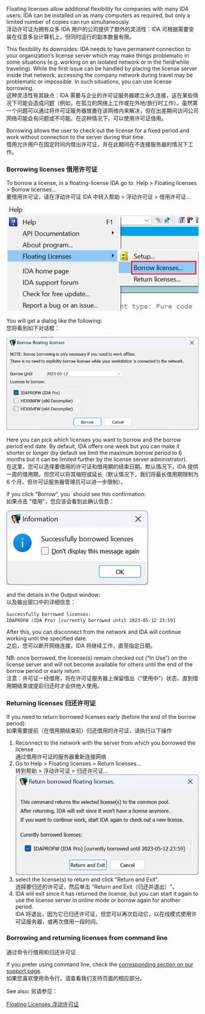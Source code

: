 Floating licenses allow additional flexibility for companies with many IDA users: IDA can be installed on as many computers as required, but only a limited number of copies can run simultaneously.    
浮动许可证为拥有众多 IDA 用户的公司提供了额外的灵活性：IDA 可根据需要安装在任意多台计算机上，但同时运行的副本数量有限。

This flexibility its downsides: IDA needs to have permanent connection to your organization’s license server which may make things problematic in some situations (e.g. working on an isolated network or in the field/while traveling). While the first issue can be handled by placing the license server inside that network, accessing the company network during travel may be problematic or impossible. In such situations, you can use license borrowing.  
这种灵活性有其缺点：IDA 需要与企业的许可证服务器建立永久连接，这在某些情况下可能会造成问题（例如，在孤立的网络上工作或在外地/旅行时工作）。虽然第一个问题可以通过将许可证服务器放置在该网络内来解决，但在出差期间访问公司网络可能会有问题或不可能。在这种情况下，可以使用许可证借用。

Borrowing allows the user to check out the license for a fixed period and work without connection to the server during that time.  
借用允许用户在固定时间内借出许可证，并在此期间在不连接服务器的情况下工作。

### Borrowing licenses 借用许可证

To borrow a license, in a floating-license IDA go to  Help > Floating licenses > Borrow licenses…  
要借用许可证，请在浮动许可证 IDA 中转入帮助 > 浮动许可证 > 借用许可证...

![](assets/2023/05/borrow1.png)

You will get a dialog like the following:  
您将看到如下对话框：

![](assets/2023/05/borrow2.png)

Here you can pick which licenses you want to borrow and the borrow period end date. By default, IDA offers one week but you can make it shorter or longer (by default we limit the maximum borrow period to 6 months but it can be limited further by the license server administrator).   
在这里，您可以选择要借用的许可证和借用期的结束日期。默认情况下，IDA 提供一周的借用期，但您可以将其缩短或延长（默认情况下，我们将最长借用期限制为 6 个月，但许可证服务器管理员可以进一步限制）。

If you click “Borrow”, you  should see this confirmation:  
如果点击 "借用"，您应该会看到此确认信息：

![](assets/2023/05/borrow3.png)

and the details in the Output window:  
以及输出窗口中的详细信息：

```
Successfully borrowed licenses:
IDAPROFW (IDA Pro) [currently borrowed until 2023-05-12 23:59]
```

After this, you can disconnect from the network and IDA will continue working until the specified date.  
之后，您可以断开网络连接，IDA 将继续工作，直至指定日期。

NB: once borrowed, the license(s) remain checked out (“In Use”) on the license server and will not become available for others until the end of the borrow period or early return.  
注意：许可证一经借用，将在许可证服务器上保留借出（"使用中"）状态，直到借用期结束或提前归还时才会供他人使用。

### Returning licenses 归还许可证

If you need to return borrowed licenses early (before the end of the borrow period):  
如果需要提前（在借用期结束前）归还借用的许可证，请执行以下操作

1.  Reconnect to the network with the server from which you borrowed the license  
    通过借用许可证的服务器重新连接网络
2.  Go to Help > Floating licenses > Return licenses…  
    转到帮助 > 浮动许可证 > 归还许可证...  
    ![](assets/2023/05/borrow4.png)
3.  select the license(s) to return and click “Return and Exit”.  
    选择要归还的许可证，然后单击 "Return and Exit（归还并退出）"。
4.  IDA will exit since it has returned the license, but you can start it again to use the license server in online mode or borrow again for another period.  
    IDA 将退出，因为它已归还许可证，但您可以再次启动它，以在线模式使用许可证服务器，或再次借用一段时间。

### Borrowing and returning licenses from command line  
通过命令行借用和归还许可证

If you prefer using command line, check the [corresponding section on our support page](https://hex-rays.com/products/ida/support/flexlm/#borrow).  
如果您喜欢使用命令行，请查看我们支持页面的相应部分。

See also: 另请参见：

[Floating Licenses 浮动许可证](https://hex-rays.com/products/ida/support/flexlm/)